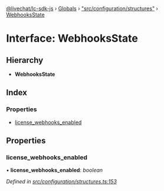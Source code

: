 [@livechat/lc-sdk-js](../README.md) › [Globals](../globals.md) › ["src/configuration/structures"](../modules/_src_configuration_structures_.md) › [WebhooksState](_src_configuration_structures_.webhooksstate.md)

# Interface: WebhooksState

## Hierarchy

* **WebhooksState**

## Index

### Properties

* [license_webhooks_enabled](_src_configuration_structures_.webhooksstate.md#license_webhooks_enabled)

## Properties

###  license_webhooks_enabled

• **license_webhooks_enabled**: *boolean*

*Defined in [src/configuration/structures.ts:153](https://github.com/livechat/lc-sdk-js/blob/d0a32c0/src/configuration/structures.ts#L153)*
